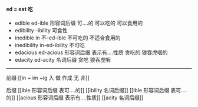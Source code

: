 ####  ed = eat 吃

- edible ed-ible 形容词后缀 可....的 可以吃的  可以食用的
- edibility -ibility 可食性
- inedible in 不-ed-ible 不可吃的 不适合食用的
- inedibility in-ed-ibility 不可吃
- edacious  ed-acious 形容词后缀 表示有....性质 贪吃的 狼吞虎咽的
- edacity ed-acity  名词后缀  贪吃 狼吞虎咽

---
前缀
[[in  ~ im ~ig 入 做 作成  无 非]]

后缀
[[ible 形容词后缀 表可....的]]
[[ibility 名词后缀]]
[[ible 形容词后缀 表可....的]]
[[acious 形容词后缀 表示有....性质]]
[[acity  名词后缀]]